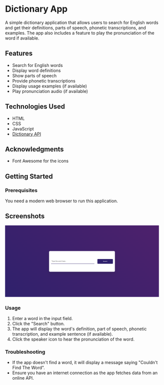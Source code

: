 # Dictionary App

A simple dictionary application that allows users to search for English words and get their definitions, parts of speech, phonetic transcriptions, and examples. The app also includes a feature to play the pronunciation of the word if available.

## Features

- Search for English words
- Display word definitions
- Show parts of speech
- Provide phonetic transcriptions
- Display usage examples (if available)
- Play pronunciation audio (if available)

## Technologies Used

- HTML
- CSS
- JavaScript
- [Dictionary API](https://dictionaryapi.dev/)

## Acknowledgments

- Font Awesome for the icons

## Getting Started

### Prerequisites

You need a modern web browser to run this application.

## Screenshots

![alt text](img/screenshot.png)

### Usage

1. Enter a word in the input field.
2. Click the "Search" button.
3. The app will display the word's definition, part of speech, phonetic transcription, and example sentence (if available).
4. Click the speaker icon to hear the pronunciation of the word.

### Troubleshooting

- If the app doesn't find a word, it will display a message saying "Couldn't Find The Word".
- Ensure you have an internet connection as the app fetches data from an online API.
